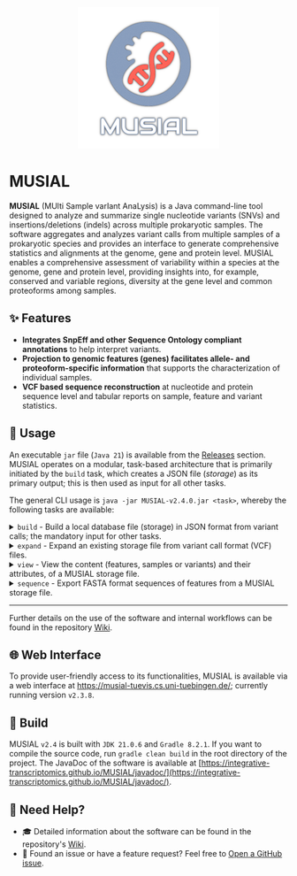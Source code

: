 <p align="center">
  <img width="256px" height="256px" src="https://github.com/Integrative-Transcriptomics/MUSIAL/blob/77ce6bca5c468d4a29f28a0b6c4c0f262026d1d4/media/logo_lucid_512.png">
</p>

# MUSIAL

**MUSIAL** (MUlti Sample varIant AnaLysis) is a Java command-line tool designed to analyze and summarize single nucleotide variants (SNVs) and insertions/deletions (indels) across multiple prokaryotic samples.
The software aggregates and analyzes variant calls from multiple samples of a prokaryotic species and provides an interface to generate comprehensive statistics and alignments at the genome, gene and protein level.
MUSIAL enables a comprehensive assessment of variability within a species at the genome, gene and protein level, providing insights into, for example, conserved and variable regions, diversity at the gene level and common proteoforms among samples.

## ✨ Features

- **Integrates SnpEff and other Sequence Ontology compliant annotations** to help interpret variants.
- **Projection to genomic features (genes) facilitates allele- and proteoform-specific information** that supports the characterization of individual samples.
- **VCF based sequence reconstruction** at nucleotide and protein sequence level and tabular reports on sample, feature and variant statistics.

## 🔧 Usage

An executable `jar` file (`Java 21`) is available from the [Releases](https://github.com/Integrative-Transcriptomics/MUSIAL/releases) section.
MUSIAL operates on a modular, task-based architecture that is primarily initiated by the `build` task, which creates a JSON file (_storage_) as its primary output; this is then used as input for all other tasks.

The general CLI usage is `java -jar MUSIAL-v2.4.0.jar <task>`, whereby the following tasks are available:

<details>
<summary><code>build</code> - Build a local database file (storage) in JSON format from variant calls; the mandatory input for other tasks.</summary>

```
Command line arguments of task build

 -C,--configuration <arg>   Path to a JSON file specifying the build task parameter configuration for MUSIAL.
```
</details>

<details>
<summary><code>expand</code> - Expand an existing storage file from variant call format (VCF) files.</summary>

```
Command line arguments of task expand

 -I,--storage <arg>    Path to a .json(.gz) file generated with the build task of MUSIAL.
 -m,--vcfMeta <arg>    Path to a .tsv or .csv file specifying sample annotations.
 -o,--output <arg>     Path to write the output file (default: overwrite input file).
 -p,--preview          Only report on novel entries without writing the updated storage.
 -V,--vcfInput <arg>   List of file or directory paths. All files must be in VCF format.
```
</details>

<details>
<summary><code>view</code> - View the content (features, samples or variants) and their attributes, of a MUSIAL storage file.</summary>

```
Command line arguments of task view

 -C,--content <arg>   One of sample, allele, call, variant, type, feature.
 -f,--filter <arg>    List of feature-, sample names, and/or positions for which the output is to be filtered (default: no filters). Entries may be
                      ignored depending on the content.
 -I,--storage <arg>   Path to a .json(.gz) file generated with the build task of MUSIAL.
 -o,--output <arg>    Path to directory or file to write the output to (default: stdout).
```
</details>

<details>
<summary><code>sequence</code> - Export FASTA format sequences of features from a MUSIAL storage file.</summary>

```
Command line arguments of task sequence

 -c,--content <arg>    One of `nt` or `aa` (default: `nt`).
 -F,--features <arg>   List of feature names to export data for. Non-coding features are skipped if `content` is `aa`.
 -I,--input <arg>      Path to a .json(.gz) file generated with the build task of MUSIAL.
 -k,--conserved        Export conserved sites.
 -m,--merge            Export sequences per allele or proteoform instead of per sample.
 -o,--output <arg>     Path to a directory to write the output files to (default: parent of input).
 -r,--reference        Include the reference sequence within the export.
 -s,--samples <arg>    List of sample names to restrict the sequence export to.
 -x,--strip            Strip all gap characters from the exported sequences.
```
</details>

---

Further details on the use of the software and internal workflows can be found in the repository [Wiki](https://github.com/Integrative-Transcriptomics/MUSIAL/wiki).

## 🌐 Web Interface

To provide user-friendly access to its functionalities, MUSIAL is available via a web interface at https://musial-tuevis.cs.uni-tuebingen.de/; currently running version `v2.3.8`.

## 🔨 Build

MUSIAL `v2.4` is built with `JDK 21.0.6` and `Gradle 8.2.1`. If you want to compile the source code, run `gradle clean build` in the root directory of the project. The JavaDoc of the software is available at [https://integrative-transcriptomics.github.io/MUSIAL/javadoc/](https://integrative-transcriptomics.github.io/MUSIAL/javadoc/).

## 🙋 Need Help?

- 🎓 Detailed information about the software can be found in the repository's [Wiki](https://github.com/Integrative-Transcriptomics/MUSIAL/wiki). 
- 🐛 Found an issue or have a feature request? Feel free to [Open a GitHub issue](https://github.com/Integrative-Transcriptomics/MUSIAL/issues/new).